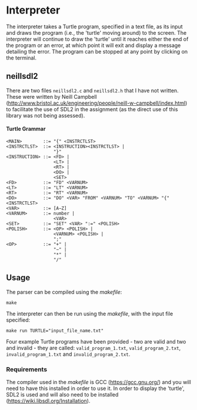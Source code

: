 # Interpreter
The interpreter takes a Turtle program, specified in a text file, as its input and draws the program (i.e., the 'turtle' moving around) to the screen. The interpreter will continue to draw the 'turtle' until it reaches either the end of the program or an error, at which point it will exit and display a message detailing the error. The program can be stopped at any point by clicking on the terminal.

## neillsdl2
There are two files ```neillsdl2.c``` and ```neillsdl2.h``` that I have not written. These were written by Neill Campbell (http://www.bristol.ac.uk/engineering/people/neill-w-campbell/index.html) to facilitate the use of SDL2 in the assignment (as the direct use of this library was not being assessed).

#### Turtle Grammar
```
<MAIN>        ::= "{" <INSTRCTLST>
<INSTRCTLST>  ::= <INSTRUCTION><INSTRCTLST> |
                  "}"
<INSTRUCTION> ::= <FD> |
                  <LT> |
                  <RT> |
                  <DO> |
                  <SET>
<FD>          ::= "FD" <VARNUM>
<LT>          ::= "LT" <VARNUM>
<RT>          ::= "RT" <VARNUM>
<DO>          ::= "DO" <VAR> "FROM" <VARNUM> "TO" <VARNUM> "{" <INSTRCTLST>
<VAR>         ::= [A−Z]
<VARNUM>      ::= number | 
                  <VAR>
<SET>         ::= "SET" <VAR> ":=" <POLISH>
<POLISH>      ::= <OP> <POLISH> |
                  <VARNUM> <POLISH> |
                  ";" 
<OP>          ::= "+" |
                  "−" |
                  "*" |
                  "/"
```

## Usage
The parser can be compiled using the *makefile*:
```
make
```

The interpreter can then be run using the *makefile*, with the input file specified:
```
make run TURTLE="input_file_name.txt"
```

Four example Turtle programs have been provided - two are valid and two and invalid - they are called: ```valid_program_1.txt```, ```valid_program_2.txt```, ```invalid_program_1.txt``` and ```invalid_program_2.txt```.

### Requirements
The compiler used in the *makefile* is GCC (https://gcc.gnu.org/) and you will need to have this installed in order to use it. In order to display the 'turtle', SDL2 is used and will also need to be installed (https://wiki.libsdl.org/Installation).
